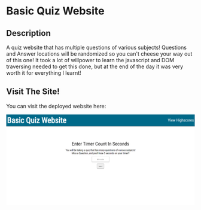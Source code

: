 # Basic Quiz Website

## Description
A quiz website that has multiple questions of various subjects! Questions and Answer locations will be randomized so you can't cheese your way out of this one! It took a lot of willpower to learn the javascript and DOM traversing needed to get this done, but at the end of the day it was very worth it for everything I learnt!

## Visit The Site!
You can visit the deployed website here: 

![screenshot of quiz website](assets/images/chrome_2Aln1M73pI.png)